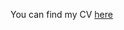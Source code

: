 You can find my CV [here](https://raw.githubusercontent.com/justine-gehring/justine-gehring.github.io/master/images/Justine_Gehring_CV.pdf)
